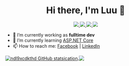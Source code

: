 <h1 align="center">Hi there, I'm Luu 👋</h1>
<p align="center"> 
 <a href="https://github.com/ndl9xcdkthd" alt="luu's github">
   <img src="https://img.shields.io/badge/-@ndl9xcdhd-%23181717?style=flat-square&logo=github" />
 </a>
 <a href="https://www.linkedin.com/in/nguy%E1%BB%85n-l%C6%B0u-1369bb169/" alt="mukesh's linkedin">
   <img src="https://img.shields.io/badge/-danhluu-blue?style=flat-square&logo=Linkedin&logoColor=white&link=https://www.linkedin.com/in/nguy%E1%BB%85n-l%C6%B0u-1369bb169" />
 </a>
 <a href="http://danhluu.somee.com" alt="luu's blog">
   <img src="https://img.shields.io/badge/danhluu.somee.com-brightgreen?style=flat-square" />
 </a>
 <a>
   <img src="https://komarev.com/ghpvc/?username=ndl9xcdkthd&style=for-the-badge" />
 </a>
</p>

- 🔭 I’m currently working as **fulltime dev**
- 🌱 I’m currently learning [ASP.NET Core](https://fullstackhero.net/)
- 📫 How to reach me: [Facebook](https://www.facebook.com/jin.mitaka.1919/) | [LinkedIn](https://www.linkedin.com/in/nguy%E1%BB%85n-l%C6%B0u-1369bb169/)  
<!-- - 😄 Pronouns: ...
- ⚡ Fun fact: ... -->
<a href="https://github.com/ndl9xcdkthd">
  <img align="center" src="https://github-readme-stats.vercel.app/api?username=ndl9xcdkthd&show_icons=true&title_color=ffffff&icon_color=bb2acf&text_color=daf7dc&bg_color=151515" alt="ndl9xcdkthd GitHub statsication" />
</a>
<a href="https://github.com/ndl9xcdkthd">
  <img align="center" src="https://github-readme-stats.vercel.app/api/top-langs?username=ndl9xcdkthd&show_icons=true&title_color=ffffff&icon_color=bb2acf&text_color=daf7dc&bg_color=151515" />
</a>
